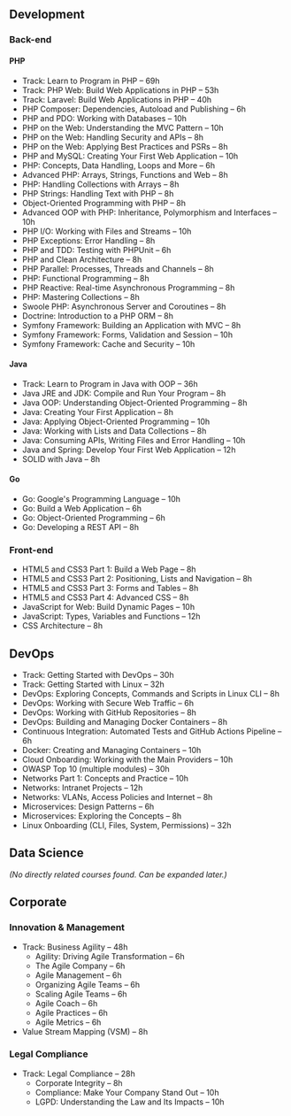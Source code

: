 ## Development

### Back-end

#### PHP
- Track: Learn to Program in PHP – 69h  
- Track: PHP Web: Build Web Applications in PHP – 53h  
- Track: Laravel: Build Web Applications in PHP – 40h  
- PHP Composer: Dependencies, Autoload and Publishing – 6h  
- PHP and PDO: Working with Databases – 10h  
- PHP on the Web: Understanding the MVC Pattern – 10h  
- PHP on the Web: Handling Security and APIs – 8h  
- PHP on the Web: Applying Best Practices and PSRs – 8h  
- PHP and MySQL: Creating Your First Web Application – 10h  
- PHP: Concepts, Data Handling, Loops and More – 6h  
- Advanced PHP: Arrays, Strings, Functions and Web – 8h  
- PHP: Handling Collections with Arrays – 8h  
- PHP Strings: Handling Text with PHP – 8h  
- Object-Oriented Programming with PHP – 8h  
- Advanced OOP with PHP: Inheritance, Polymorphism and Interfaces – 10h  
- PHP I/O: Working with Files and Streams – 10h  
- PHP Exceptions: Error Handling – 8h  
- PHP and TDD: Testing with PHPUnit – 6h  
- PHP and Clean Architecture – 8h  
- PHP Parallel: Processes, Threads and Channels – 8h  
- PHP: Functional Programming – 8h  
- PHP Reactive: Real-time Asynchronous Programming – 8h  
- PHP: Mastering Collections – 8h  
- Swoole PHP: Asynchronous Server and Coroutines – 8h  
- Doctrine: Introduction to a PHP ORM – 8h  
- Symfony Framework: Building an Application with MVC – 8h  
- Symfony Framework: Forms, Validation and Session – 10h  
- Symfony Framework: Cache and Security – 10h  

#### Java
- Track: Learn to Program in Java with OOP – 36h  
- Java JRE and JDK: Compile and Run Your Program – 8h  
- Java OOP: Understanding Object-Oriented Programming – 8h  
- Java: Creating Your First Application – 8h  
- Java: Applying Object-Oriented Programming – 10h  
- Java: Working with Lists and Data Collections – 8h  
- Java: Consuming APIs, Writing Files and Error Handling – 10h  
- Java and Spring: Develop Your First Web Application – 12h  
- SOLID with Java – 8h  

#### Go
- Go: Google's Programming Language – 10h  
- Go: Build a Web Application – 6h  
- Go: Object-Oriented Programming – 6h  
- Go: Developing a REST API – 8h  

### Front-end

- HTML5 and CSS3 Part 1: Build a Web Page – 8h  
- HTML5 and CSS3 Part 2: Positioning, Lists and Navigation – 8h  
- HTML5 and CSS3 Part 3: Forms and Tables – 8h  
- HTML5 and CSS3 Part 4: Advanced CSS – 8h  
- JavaScript for Web: Build Dynamic Pages – 10h  
- JavaScript: Types, Variables and Functions – 12h  
- CSS Architecture – 8h  

## DevOps

- Track: Getting Started with DevOps – 30h  
- Track: Getting Started with Linux – 32h  
- DevOps: Exploring Concepts, Commands and Scripts in Linux CLI – 8h  
- DevOps: Working with Secure Web Traffic – 6h  
- DevOps: Working with GitHub Repositories – 8h  
- DevOps: Building and Managing Docker Containers – 8h  
- Continuous Integration: Automated Tests and GitHub Actions Pipeline – 6h  
- Docker: Creating and Managing Containers – 10h  
- Cloud Onboarding: Working with the Main Providers – 10h  
- OWASP Top 10 (multiple modules) – 30h  
- Networks Part 1: Concepts and Practice – 10h  
- Networks: Intranet Projects – 12h  
- Networks: VLANs, Access Policies and Internet – 8h  
- Microservices: Design Patterns – 6h  
- Microservices: Exploring the Concepts – 8h  
- Linux Onboarding (CLI, Files, System, Permissions) – 32h  

## Data Science
*(No directly related courses found. Can be expanded later.)*

## Corporate

### Innovation & Management
- Track: Business Agility – 48h  
  - Agility: Driving Agile Transformation – 6h  
  - The Agile Company – 6h  
  - Agile Management – 6h  
  - Organizing Agile Teams – 6h  
  - Scaling Agile Teams – 6h  
  - Agile Coach – 6h  
  - Agile Practices – 6h  
  - Agile Metrics – 6h  
- Value Stream Mapping (VSM) – 8h  

### Legal Compliance
- Track: Legal Compliance – 28h  
  - Corporate Integrity – 8h  
  - Compliance: Make Your Company Stand Out – 10h  
  - LGPD: Understanding the Law and Its Impacts – 10h  
